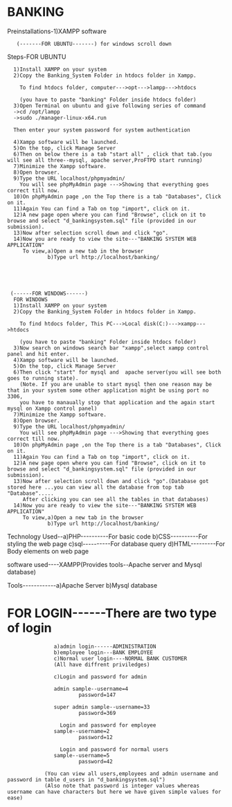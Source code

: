 # BANKING											   
											   
Preinstallations-1)XAMPP software
       
       (-------FOR UBUNTU-------) for windows scroll down
Steps-FOR UBUNTU
      
      1)Install XAMPP on your system
      2)Copy the Banking_System Folder in htdocs folder in Xampp.
      
        To find htdocs folder, computer--->opt--->lampp--->htdocs
        
        (you have to paste "banking" Folder inside htdocs folder)
      3)Open Terminal on ubuntu and give following series of command
      ->cd /opt/lampp
      ->sudo ./manager-linux-x64.run
      
      Then enter your system password for system authentication
      
      4)Xampp software will be launched.
      5)On the top, click Manage Server
      6)Then on below there is a tab "start all" , click that tab.(you will see all three--mysql, apache server,ProFTPD start running)
      7)Minimize the Xampp software.
      8)Open browser.
      9)Type the URL localhost/phpmyadmin/
        You will see phpMyAdmin page --->Showing that everything goes correct till now.
      10)On phpMyAdmin page ,on the Top there is a tab "Databases", Click on it.
      11)Again You can find a Tab on top "import", click on it.
      12)A new page open where you can find "Browse", click on it to browse and select "d_bankingsystem.sql" file (provided in our submission).
      13)Now after selection scroll down and click "go".
      14)Now you are ready to view the site---"BANKING SYSTEM WEB APPLICATION"
         To view,a)Open a new tab in the browser
                 b)Type url http://localhost/banking/
				 
      
	 


	 (------FOR WINDOWS------)
      FOR WINDOWS
      1)Install XAMPP on your system
      2)Copy the Banking_System Folder in htdocs folder in Xampp.
      
        To find htdocs folder, This PC--->Local disk(C:)--->xampp--->htdocs
        
        (you have to paste "banking" Folder inside htdocs folder)
      3)Now search on windows search bar "xampp",select xampp control panel and hit enter. 
      4)Xampp software will be launched.
      5)On the top, click Manage Server
      6)Then click "start" for mysql and  apache server(you will see both goes to running state).
		(Note. If you are unable to start mysql then one reason may be that in your system some other application might be using port no 3306,
		you have to manaually stop that application and the again start mysql on Xampp control panel)
      7)Minimize the Xampp software.
      8)Open browser.
      9)Type the URL localhost/phpmyadmin/
        You will see phpMyAdmin page --->Showing that everything goes correct till now.
      10)On phpMyAdmin page ,on the Top there is a tab "Databases", Click on it.
      11)Again You can find a Tab on top "import", click on it.
      12)A new page open where you can find "Browse", click on it to browse and select "d_bankingsystem.sql" file (provided in our submission).
      13)Now after selection scroll down and click "go".(Database got stored here ...you can view all the database from top tab "Database".....
	     After clicking you can see all the tables in that databases)
      14)Now you are ready to view the site---"BANKING SYSTEM WEB APPLICATION"
         To view,a)Open a new tab in the browser
                 b)Type url http://localhost/banking/



Technology Used--a)PHP----------For basic code
                 b)CSS----------For styling the web page
                 c)sql----------For database query
                 d)HTML---------For Body elements on web page
                 
software used----XAMPP(Provides tools--Apache server and Mysql database)

Tools------------a)Apache Server
                 b)Mysql database

# FOR LOGIN------There are two type of login
                   a)admin login------ADMINISTRATION 
				   b)employee login---BANK EMPLOYEE
                   c)Normal user login----NORMAL BANK CUSTOMER
                   (All have diffrent priviledges)
				   
                   c)Login and password for admin

                   admin sample--username=4
                           password=147
                     
                   super admin sample--username=33
                           password=369
                     
                     Login and password for employee
                   sample--username=2
                           password=12
						   
				     Login and password for normal users
                   sample--username=5
                           password=42
						   
				(You can view all users,employees and admin username and password in table d_users in "d_bankingsystem.sql")
				(Also note that password is integer values whereas username can have characters but here we have given simple values for ease)
                    
